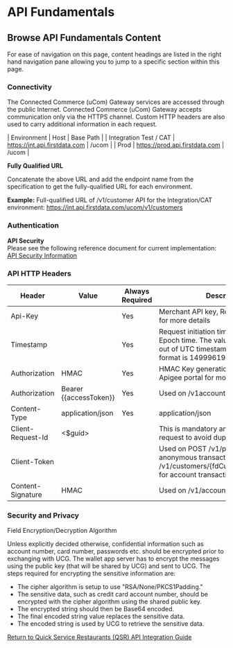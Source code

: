 # API Fundamentals

## Browse API Fundamentals Content
For ease of navigation on this page, content headings are listed in the right hand navigation pane allowing you to jump to a specific section within this page.

### Connectivity

The Connected Commerce (uCom) Gateway services are accessed through the public Internet. Connected Commerce (uCom) Gateway accepts communication only via the HTTPS channel. Custom HTTP headers are also used to carry additional information in each request.

| Environment            | Host                           | Base Path |
| Integration Test / CAT | https://int.api.firstdata.com  | /ucom     |
| Prod                   | https://prod.api.firstdata.com | /ucom     |

**Fully Qualified URL**

Concatenate the above URL and add the endpoint name from the specification to get the fully-qualified URL for each environment.

**Example:** Full-qualified URL of /v1/customer API for the Integration/CAT environment: https://int.api.firstdata.com/ucom/v1/customers

### Authentication

**API Security**  
Please see the following reference document for current implementation:
<a href="../docs/?path=docs/documentation/APISecurity.md">API Security Information</a>
<!--[API Security File GL Link](APISecurity.md)-->
<!-- <a href="docs/documentation/APISecurity.md">API Security Guides</a> -->
<!--[https://firstdatanp-ucomgateway.apigee.io/get-started/api-security](https://firstdatanp-ucomgateway.apigee.io/get-started/api-security)-->

### API HTTP Headers

| Header            | Value                  | Always Required | Description                                                                                         |
|-------------------|------------------------|-----------------|---------------------------------------------------------------------------------------------------------------------------------------------------------------------|
| Api-Key            | <apiKey>               | Yes            | Merchant API key, Refer Apigee portal for more details                                              |
| Timestamp          | <timestamp>            | Yes            | Request initiation timestamp, expecting Epoch time. The value must generate out of UTC timestamp. Sample value format is 1499961987232          |
|Authorization       | HMAC <signature>       | Yes            | HMAC Key generation, please refer Apigee portal for more details                                    |
| Authorization      | Bearer {{accessToken}} | Yes            | Used on /v1account-tokens                                                                           |
| Content-Type       | application/json       | Yes            | application/json                                                                                    |
| Client-Request-Id  | <$guid>                |                | This is mandatory and unique for post request to avoid duplicate entry                              |
| Client-Token       | <accessToken>          |                | Used on POST /v1/payments/sales for anonymous transactions and /v1/customers/{fdCustomerId}/accounts for account transactions                      |
| Content-Signature  | HMAC <signature>       |                | Used on /v1/account-tokens                                                                          |

### Security and Privacy
  Field Encryption/Decryption Algorithm

Unless explicitly decided otherwise, confidential information such as account number, card number, passwords etc. should be encrypted prior to exchanging with UCG. The wallet app server has to encrypt the messages using the public key (that will be shared by UCG) and sent to UCG. The steps required for encrypting the sensitive information are:

 - The cipher algorithm is setup to use "RSA/None/PKCS1Padding."
 - The sensitive data, such as credit card account number, should be
   encrypted with the cipher algorithm using the shared public key.
 - The encrypted string should then be Base64 encoded.
 - The final encoded string value  replaces the sensitive data.
 - The encoded string is used by UCG to retrieve the sensitive data.

[Return to Quick Service Restaurants (QSR) API Integration Guide](../docs/?path=/docs/documentation/IG_QSR.md)